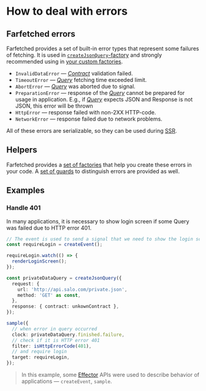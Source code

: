 # How to deal with errors

## Farfetched errors

Farfetched provides a set of built-in error types that represent some failures of fetching. It is used in [`createJsonQuery`-factory](../core/factories/create_json_query.md) and strongly recommended using in [your custom factories](./custom_query.md).

- `InvalidDataError` — [_Contract_](../core/primitives/contract.md) validation failed.
- `TimeoutError` — [_Query_](../core/primitives/query.md) fetching time exceeded limit.
- `AbortError` — [_Query_](../core/primitives/query.md) was aborted due to signal.
- `PreparationError` — response of the [_Query_](../core/primitives/query.md) cannot be prepared for usage in application. E.g., if [_Query_](../core/primitives/query.md) expects JSON and Response is not JSON, this error will be thrown
- `HttpError` — response failed with non-2XX HTTP-code.
- `NetworkError` — response failed due to network problems.

All of these errors are serializable, so they can be used during [SSR](./ssr.md).

## Helpers

Farfetched provides a [set of factories](../../packages/core/src/errors/create_error.ts) that help you create these errors in your code. A [set of guards](../../packages/core/src/errors/guards.ts) to distinguish errors are provided as well.

## Examples

### Handle 401

In many applications, it is necessary to show login screen if some Query was failed due to HTTP error 401.

```ts
// The event is used to send a signal that we need to show the login screen
const requireLogin = createEvent();

requireLogin.watch(() => {
  renderLoginScreen();
});

const privateDataQuery = createJsonQuery({
  request: {
    url: 'http://api.salo.com/private.json',
    method: 'GET' as const,
  },
  response: { contract: unkownContract },
});

sample({
  // when error in query occurred
  clock: privateDataQuery.finished.failure,
  // check if it is HTTP error 401
  filter: isHttpErrorCode(401),
  // and require login
  target: requireLogin,
});
```

> In this example, some [Effector](https://effector.dev) APIs were used to describe behavior of applications — `createEvent`, `sample`.
